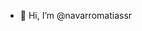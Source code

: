 - 👋 Hi, I’m @navarromatiassr

<!---
navarromatiassr/navarromatiassr is a ✨ special ✨ repository because its `README.md` (this file) appears on your GitHub profile.
You can click the Preview link to take a look at your changes.
--->
